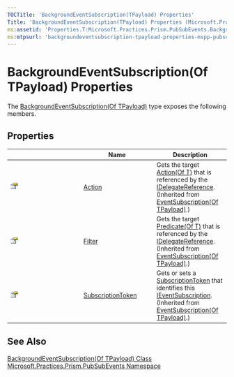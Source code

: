 ```yaml
---
TOCTitle: 'BackgroundEventSubscription(TPayload) Properties'
Title: 'BackgroundEventSubscription(TPayload) Properties (Microsoft.Practices.Prism.PubSubEvents)'
ms:assetid: 'Properties.T:Microsoft.Practices.Prism.PubSubEvents.BackgroundEventSubscription\`1'
ms:mtpsurl: 'backgroundeventsubscription-tpayload-properties-mspp-pubsubevents.md'
---
```


# BackgroundEventSubscription(Of TPayload) Properties

The [BackgroundEventSubscription(Of TPayload)](/patterns-practices/reference/backgroundeventsubscription-tpayload-class-mspp-pubsubevents) type exposes the following members.

## Properties

<table>
<colgroup>
<col width="33%" />
<col width="33%" />
<col width="33%" />
</colgroup>
<thead>
<tr class="header">
<th> </th>
<th>Name</th>
<th>Description</th>
</tr>
</thead>
<tbody>
<tr class="odd">
<td><img src="/patterns-practices/reference/images/pubproperty.gif" alt="Public property"/></td>
<td><a href="/patterns-practices/reference/eventsubscription-tpayload-action-property-mspp-pubsubevents" data-raw-source="[Action](/patterns-practices/reference/eventsubscription-tpayload-action-property-mspp-pubsubevents)">Action</a></td>
<td><div class="summary">
Gets the target <a href="http://msdn.microsoft.com/en-us/library/018hxwa8" data-raw-source="[Action(Of T)](http://msdn.microsoft.com/en-us/library/018hxwa8)">Action(Of T)</a> that is referenced by the <a href="/patterns-practices/reference/idelegatereference-interface-mspp-pubsubevents" data-raw-source="[IDelegateReference](/patterns-practices/reference/idelegatereference-interface-mspp-pubsubevents)">IDelegateReference</a>.
</div>
(Inherited from <a href="/patterns-practices/reference/eventsubscription-tpayload-class-mspp-pubsubevents" data-raw-source="[EventSubscription(Of TPayload)](/patterns-practices/reference/eventsubscription-tpayload-class-mspp-pubsubevents)">EventSubscription(Of TPayload)</a>.)</td>
</tr>
<tr class="even">
<td><img src="/patterns-practices/reference/images/pubproperty.gif" alt="Public property"/></td>
<td><a href="/patterns-practices/reference/eventsubscription-tpayload-filter-property-mspp-pubsubevents" data-raw-source="[Filter](/patterns-practices/reference/eventsubscription-tpayload-filter-property-mspp-pubsubevents)">Filter</a></td>
<td><div class="summary">
Gets the target <a href="http://msdn2.microsoft.com/en-us/library/bfcke1bz" data-raw-source="[Predicate(Of T)](http://msdn2.microsoft.com/en-us/library/bfcke1bz)">Predicate(Of T)</a> that is referenced by the <a href="/patterns-practices/reference/idelegatereference-interface-mspp-pubsubevents" data-raw-source="[IDelegateReference](/patterns-practices/reference/idelegatereference-interface-mspp-pubsubevents)">IDelegateReference</a>.
</div>
(Inherited from <a href="/patterns-practices/reference/eventsubscription-tpayload-class-mspp-pubsubevents" data-raw-source="[EventSubscription(Of TPayload)](/patterns-practices/reference/eventsubscription-tpayload-class-mspp-pubsubevents)">EventSubscription(Of TPayload)</a>.)</td>
</tr>
<tr class="odd">
<td><img src="/patterns-practices/reference/images/pubproperty.gif" alt="Public property"/></td>
<td><a href="/patterns-practices/reference/eventsubscription-tpayload-subscriptiontoken-property-mspp-pubsubevents" data-raw-source="[SubscriptionToken](/patterns-practices/reference/eventsubscription-tpayload-subscriptiontoken-property-mspp-pubsubevents)">SubscriptionToken</a></td>
<td><div class="summary">
Gets or sets a <a href="/patterns-practices/reference/eventsubscription-tpayload-subscriptiontoken-property-mspp-pubsubevents" data-raw-source="[SubscriptionToken](/patterns-practices/reference/eventsubscription-tpayload-subscriptiontoken-property-mspp-pubsubevents)">SubscriptionToken</a> that identifies this <a href="/patterns-practices/reference/eventsubscription-tpayload-subscriptiontoken-property-mspp-pubsubevents" data-raw-source="[IEventSubscription](/patterns-practices/reference/eventsubscription-tpayload-subscriptiontoken-property-mspp-pubsubevents)">IEventSubscription</a>.
</div>
(Inherited from <a href="/patterns-practices/reference/eventsubscription-tpayload-class-mspp-pubsubevents" data-raw-source="[EventSubscription(Of TPayload)](/patterns-practices/reference/eventsubscription-tpayload-class-mspp-pubsubevents)">EventSubscription(Of TPayload)</a>.)</td>
</tr>
</tbody>
</table>

## See Also

[BackgroundEventSubscription(Of TPayload) Class](/patterns-practices/reference/backgroundeventsubscription-tpayload-class-mspp-pubsubevents)  
[Microsoft.Practices.Prism.PubSubEvents Namespace](/patterns-practices/reference/mspp-pubsubevents-namespace)  